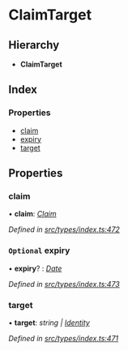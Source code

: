 # ClaimTarget

## Hierarchy

* **ClaimTarget**

## Index

### Properties

* [claim](claimtarget.md#claim)
* [expiry](claimtarget.md#optional-expiry)
* [target](claimtarget.md#target)

## Properties

### claim

• **claim**: [_Claim_](../globals.md#claim)

_Defined in_ [_src/types/index.ts:472_](https://github.com/PolymathNetwork/polymesh-sdk/blob/a0872cf4/src/types/index.ts#L472)

### `Optional` expiry

• **expiry**? : [_Date_](../enums/transactionargumenttype.md#date)

_Defined in_ [_src/types/index.ts:473_](https://github.com/PolymathNetwork/polymesh-sdk/blob/a0872cf4/src/types/index.ts#L473)

### target

• **target**: _string \|_ [_Identity_](../classes/identity.md)

_Defined in_ [_src/types/index.ts:471_](https://github.com/PolymathNetwork/polymesh-sdk/blob/a0872cf4/src/types/index.ts#L471)

